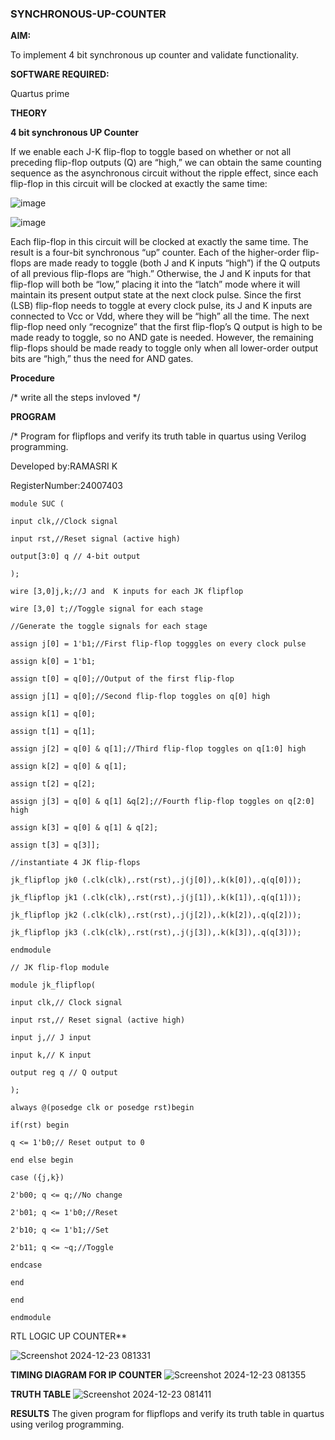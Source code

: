 ### SYNCHRONOUS-UP-COUNTER

**AIM:**

To implement 4 bit synchronous up counter and validate functionality.

**SOFTWARE REQUIRED:**

Quartus prime

**THEORY**

**4 bit synchronous UP Counter**

If we enable each J-K flip-flop to toggle based on whether or not all preceding flip-flop outputs (Q) are “high,” we can obtain the same counting sequence as the asynchronous circuit without the ripple effect, since each flip-flop in this circuit will be clocked at exactly the same time:

![image](https://github.com/naavaneetha/SYNCHRONOUS-UP-COUNTER/assets/154305477/d5db3fa0-e413-404c-b80e-b2f39d82e7e8)


![image](https://github.com/naavaneetha/SYNCHRONOUS-UP-COUNTER/assets/154305477/52cb61eb-d04b-442d-810c-31185a68410b)

Each flip-flop in this circuit will be clocked at exactly the same time.
The result is a four-bit synchronous “up” counter. Each of the higher-order flip-flops are made ready to toggle (both J and K inputs “high”) if the Q outputs of all previous flip-flops are “high.”
Otherwise, the J and K inputs for that flip-flop will both be “low,” placing it into the “latch” mode where it will maintain its present output state at the next clock pulse.
Since the first (LSB) flip-flop needs to toggle at every clock pulse, its J and K inputs are connected to Vcc or Vdd, where they will be “high” all the time.
The next flip-flop need only “recognize” that the first flip-flop’s Q output is high to be made ready to toggle, so no AND gate is needed.
However, the remaining flip-flops should be made ready to toggle only when all lower-order output bits are “high,” thus the need for AND gates.

**Procedure**

/* write all the steps invloved */

**PROGRAM**

/* Program for flipflops and verify its truth table in quartus using Verilog programming. 

Developed by:RAMASRI K

RegisterNumber:24007403

```
module SUC (

input clk,//Clock signal

input rst,//Reset signal (active high)

output[3:0] q // 4-bit output

);

wire [3,0]j,k;//J and  K inputs for each JK flipflop

wire [3,0] t;//Toggle signal for each stage

//Generate the toggle signals for each stage

assign j[0] = 1'b1;//First flip-flop togggles on every clock pulse

assign k[0] = 1'b1;

assign t[0] = q[0];//Output of the first flip-flop

assign j[1] = q[0];//Second flip-flop toggles on q[0] high

assign k[1] = q[0];

assign t[1] = q[1];

assign j[2] = q[0] & q[1];//Third flip-flop toggles on q[1:0] high

assign k[2] = q[0] & q[1];

assign t[2] = q[2];

assign j[3] = q[0] & q[1] &q[2];//Fourth flip-flop toggles on q[2:0] high

assign k[3] = q[0] & q[1] & q[2];

assign t[3] = q[3]];

//instantiate 4 JK flip-flops

jk_flipflop jk0 (.clk(clk),.rst(rst),.j(j[0]),.k(k[0]),.q(q[0]));

jk_flipflop jk1 (.clk(clk),.rst(rst),.j(j[1]),.k(k[1]),.q(q[1]));

jk_flipflop jk2 (.clk(clk),.rst(rst),.j(j[2]),.k(k[2]),.q(q[2]));

jk_flipflop jk3 (.clk(clk),.rst(rst),.j(j[3]),.k(k[3]),.q(q[3]));

endmodule

// JK flip-flop module

module jk_flipflop(

input clk,// Clock signal

input rst,// Reset signal (active high)

input j,// J input

input k,// K input

output reg q // Q output

);

always @(posedge clk or posedge rst)begin

if(rst) begin

q <= 1'b0;// Reset output to 0

end else begin

case ({j,k})

2'b00; q <= q;//No change

2'b01; q <= 1'b0;//Reset

2'b10; q <= 1'b1;//Set

2'b11; q <= ~q;//Toggle

endcase

end

end

endmodule
``` 

RTL LOGIC UP COUNTER**

![Screenshot 2024-12-23 081331](https://github.com/user-attachments/assets/294e10b4-cb68-43da-8b8e-220d6e0a39f9)


**TIMING DIAGRAM FOR IP COUNTER**
![Screenshot 2024-12-23 081355](https://github.com/user-attachments/assets/14f2d644-1b26-4c6e-b836-ee80f463672f)


**TRUTH TABLE**
![Screenshot 2024-12-23 081411](https://github.com/user-attachments/assets/437b9a53-669a-4bff-8382-30545f2be4fe)


**RESULTS** The given program for flipflops and verify its truth table in quartus using verilog programming.
